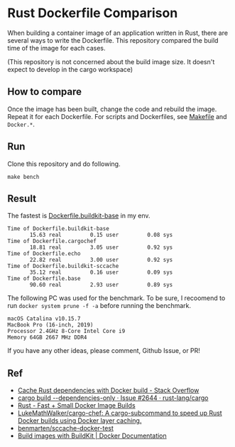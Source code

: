 # Rust Dockerfile Comparison

When building a container image of an application written in Rust, there are several ways to write the Dockerfile.
This repository compared the build time of the image for each cases.

(This repository is not concerned about the build image size. It doesn't expect to develop in the cargo workspace)

## How to compare

Once the image has been built, change the code and rebuild the image. Repeat it for each Dockerfile. 
For scripts and Dockerfiles, see [Makefile](https://github.com/mkazutaka/rust-dockerifle-compare/blob/main/Makefile#L12-L17) and `Docker.*`.

## Run

Clone this repository and do following.

```shell
make bench
```

## Result

The fastest is [Dockerfile.buildkit-base](https://github.com/mkazutaka/rust-dockerifle-compare/blob/main/Dockerfile.buildkit-base) in my env.

```text
Time of Dockerfile.buildkit-base
       15.63 real         0.15 user         0.08 sys
Time of Dockerfile.cargochef
       18.81 real         3.05 user         0.92 sys
Time of Dockerfile.echo
       22.82 real         3.00 user         0.92 sys
Time of Dockerfile.buildkit-sccache
       35.12 real         0.16 user         0.09 sys
Time of Dockerfile.base
       90.60 real         2.93 user         0.89 sys
```

The following PC was used for the benchmark.
To be sure, I recoomend to run `docker system prune -f -a` before running the benchmark.

```text
macOS Catalina v10.15.7
MacBook Pro (16-inch, 2019)
Processor 2.4GHz 8-Core Intel Core i9
Memory 64GB 2667 MHz DDR4
```

If you have any other ideas, please comment, Github Issue, or PR!

## Ref

- [Cache Rust dependencies with Docker build - Stack Overflow](https://stackoverflow.com/questions/58473606/cache-rust-dependencies-with-docker-build)
- [cargo build --dependencies-only · Issue #2644 · rust-lang/cargo](https://github.com/rust-lang/cargo/issues/2644)
- [Rust - Fast + Small Docker Image Builds](https://shaneutt.com/blog/rust-fast-small-docker-image-builds/)
- [LukeMathWalker/cargo-chef: A cargo-subcommand to speed up Rust Docker builds using Docker layer caching.](https://github.com/LukeMathWalker/cargo-chef)
- [benmarten/sccache-docker-test](https://github.com/benmarten/sccache-docker-test)
- [Build images with BuildKit | Docker Documentation](https://docs.docker.com/develop/develop-images/build_enhancements/)